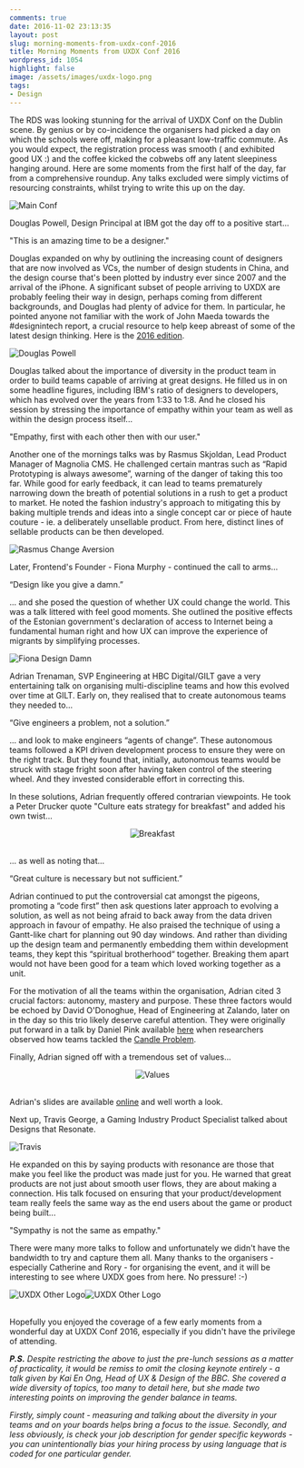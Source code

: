 ```yaml
---
comments: true
date: 2016-11-02 23:13:35
layout: post
slug: morning-moments-from-uxdx-conf-2016
title: Morning Moments from UXDX Conf 2016
wordpress_id: 1054
highlight: false
image: /assets/images/uxdx-logo.png
tags:
- Design
---
```


The RDS was looking stunning for the arrival of UXDX Conf on the Dublin
scene. By genius or by co-incidence the organisers had picked a day on
which the schools were off, making for a pleasant low-traffic commute.
As you would expect, the registration process was smooth ( and exhibited
good UX :) and the coffee kicked the cobwebs off any latent sleepiness
hanging around. Here are some moments from the first half of the day,
far from a comprehensive roundup. Any talks excluded were simply victims
of resourcing constraints, whilst trying to write this up on the
day.

<img alt="Main Conf" src="/assets/images/uxdx-conf-2016/main-conf.jpg" />

Douglas Powell, Design Principal at IBM got the day off to a positive
start...

<p class="nice-quote">"This is an amazing time to be a designer."</p>

Douglas expanded on why by outlining the increasing count of designers
that are now involved as VCs, the number of design students in China,
and the design course that's been plotted by industry ever since 2007
and the arrival of the iPhone. A significant subset of people arriving
to UXDX are probably feeling their way in design, perhaps coming from
different backgrounds, and Douglas had plenty of advice for them. In
particular, he pointed anyone not familiar with the work of John Maeda
towards the #designintech report, a crucial resource to help keep
abreast of some of the latest design thinking. Here is the [2016
edition](http://www.kpcb.com/blog/design-in-tech-report-2016).

<img alt="Douglas Powell" src="/assets/images/uxdx-conf-2016/douglas.jpg" />

Douglas talked about the importance of diversity in the product team in
order to build teams capable of arriving at great designs. He filled us
in on some headline figures, including IBM's ratio of designers to
developers, which has evolved over the years from 1:33 to 1:8. And he
closed his session by stressing the importance of empathy within your
team as well as within the design process itself...

<p class="nice-quote">"Empathy, first with each other then with our user."</p>

Another one of the mornings talks was by Rasmus Skjoldan, Lead Product
Manager of Magnolia CMS. He challenged certain mantras such as “Rapid
Prototyping is always awesome”, warning of the danger of taking this too
far. While good for early feedback, it can lead to teams prematurely narrowing down the breath of
potential solutions in a rush to get a product to market. He noted the
fashion industry's approach to mitigating this by baking multiple trends
and ideas into a single concept car or piece of haute couture - ie. a
deliberately unsellable product. From here, distinct lines of sellable
products can be then developed.

<img alt="Rasmus Change Aversion" src="/assets/images/uxdx-conf-2016/change-aversion.jpg" />


Later, Frontend's Founder - Fiona Murphy - continued the call to arms...

<p class="nice-quote">“Design like you give a damn.”</p>

... and she posed the question of whether UX could change the world. This
was a talk littered with feel good moments. She outlined the positive
effects of the Estonian government's declaration of access to Internet
being a fundamental human right and how UX can improve the experience of
migrants by simplifying processes.

<img alt="Fiona Design Damn" src="/assets/images/uxdx-conf-2016/design-damn.jpg" />

Adrian Trenaman, SVP Engineering at HBC Digital/GILT gave a very
entertaining talk on organising multi-discipline teams and how this
evolved over time at GILT. Early on, they realised that to create
autonomous teams they needed to...

<p class="nice-quote">“Give engineers a problem, not a solution.”</p>

... and look to make engineers “agents of change”. These autonomous teams
followed a KPI driven development process to ensure they were on the
right track. But they found that, initially, autonomous teams would be
struck with stage fright soon after having taken control of the steering
wheel. And they invested considerable effort in correcting this.

In these solutions, Adrian frequently offered contrarian viewpoints. He
took a Peter Drucker quote "Culture eats strategy for breakfast" and
added his own twist...

<center>
<img style="max-width: 750px" alt="Breakfast" src="/assets/images/uxdx-conf-2016/brekkie.png" />
</center>

<br />

... as well as noting that...

<p class="nice-quote"> “Great culture is necessary but not sufficient.”</p>


Adrian continued to put the controversial cat amongst the pigeons,
promoting a “code first” then ask questions later approach to evolving a
solution, as well as not being afraid to back away from the data driven
approach in favour of empathy. He also praised the technique of using a
Gantt-like chart for planning out 90 day windows. And rather than dividing up the design team and permanently
embedding them within development teams, they kept this “spiritual
brotherhood“ together. Breaking them apart would not have been good for
a team which loved working together as a unit.

For the motivation of all the teams within the organisation, Adrian
cited 3 crucial factors: autonomy, mastery and purpose. These three
factors would be echoed by David O'Donoghue, Head of Engineering at
Zalando, later on in the day so this trio likely deserve careful
attention. They were originally put forward in a talk by Daniel Pink
available [here](https://www.youtube.com/watch?v=rrkrvAUbU9Y) when
researchers observed how teams tackled the [Candle Problem](
https://en.wikipedia.org/wiki/Candle_problem).

Finally, Adrian signed off with a tremendous set of values...

<center>
<img style="max-width: 550px" alt="Values" src="/assets/images/uxdx-conf-2016/values.png" />
</center>

<br />

Adrian's slides are available [online](
http://www.slideshare.net/trenaman/uxdx-2016-developer-thinking-building-a-developer-mindset-throughout-your-organisation) and well worth a look.

Next up, Travis George, a Gaming Industry Product Specialist talked
about Designs that Resonate.

<img alt="Travis" src="/assets/images/uxdx-conf-2016/travis.jpg" />

He expanded on this by saying products with resonance are those that
make you feel like the product was made just for you. He warned that
great products are not just about smooth user flows, they are about
making a connection. His talk focused on ensuring that your
product/development team really feels the same way as the end users
about the game or product being built...

<p class="nice-quote">"Sympathy is not the same as empathy."</p>

There were many more talks to follow and unfortunately we didn't have
the bandwidth to try and capture them all. Many thanks to the organisers -
especially Catherine and Rory - for organising the event, and it will
be interesting to see where UXDX goes from here. No pressure! :-)

<div>
<img style="float: left; max-width: 50%;"  alt="UXDX Other Logo" src="/assets/images/uxdx-conf-2016/wood-uxdx.jpg" />
<img style="flat: left; max-width: 50%;"  alt="UXDX Other Logo" src="/assets/images/uxdx-conf-2016/expo2.jpg" />
</div>

<br />

Hopefully you enjoyed the coverage of a few early moments from a
wonderful day at UXDX Conf 2016, especially if you didn't have the
privilege of attending.

***P.S.** Despite restricting the above to just the pre-lunch
sessions as a matter of practicality, it would be remiss to omit the
closing keynote entirely - a talk given by Kai En Ong, Head of UX &
Design of the BBC. She covered a wide diversity of topics, too many to
detail here, but she made two interesting points on improving the gender
balance in teams.*

*Firstly, simply count - measuring and talking about the diversity in
your teams and on your boards helps bring a focus to the issue.
Secondly, and less obviously, is check your job description for gender
specific keywords - you can unintentionally bias your hiring process by
using language that is coded for one particular gender.*
